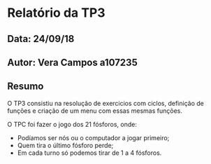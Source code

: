 # Relatório da TP3
## Data: 24/09/18
## Autor: Vera Campos a107235
## Resumo
O TP3 consistiu na resolução de exercicios com ciclos, definição de funções e criação de um menu com essas mesmas funções.

O TPC foi fazer o jogo dos 21 fósforos, onde:
- Podíamos ser nós ou o computador a jogar primeiro;
- Quem tira o último fósforo perde;
- Em cada turno só podemos tirar de 1 a 4 fósforos.
